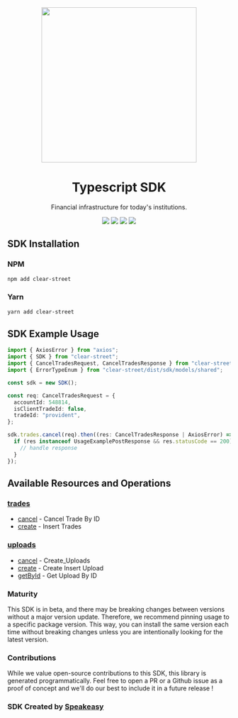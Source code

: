 <div align="center">
    <img src="https://user-images.githubusercontent.com/6267663/234535064-98a79087-c3b4-4cca-a358-06d8c4720079.svg" width="350px">
    <h1>Typescript SDK</h1>
   <p>Financial infrastructure for today's institutions.</p>
   <a href="https://clear-street.github.io/docs/"><img src="https://img.shields.io/static/v1?label=Docs&message=API Ref&color=000&style=for-the-badge" /></a>
   <a href="https://github.com/speakeasy-sdks/smartcar-ts/actions"><img src="https://img.shields.io/github/actions/workflow/status/speakeasy-sdks/clear-street-ts/speakeasy_sdk_generation.yml?style=for-the-badge" /></a>
  <a href="https://opensource.org/licenses/MIT"><img src="https://img.shields.io/badge/License-MIT-blue.svg?style=for-the-badge" /></a>
  <a href="https://github.com/speakeasy-sdks/clear-street-ts/releases"><img src="https://img.shields.io/github/v/release/speakeasy-sdks/clear-street-ts?sort=semver&style=for-the-badge" /></a>
</div>


<!-- Start SDK Installation -->
## SDK Installation

### NPM

```bash
npm add clear-street
```

### Yarn

```bash
yarn add clear-street
```
<!-- End SDK Installation -->

## SDK Example Usage
<!-- Start SDK Example Usage -->
```typescript
import { AxiosError } from "axios";
import { SDK } from "clear-street";
import { CancelTradesRequest, CancelTradesResponse } from "clear-street/dist/sdk/models/operations";
import { ErrorTypeEnum } from "clear-street/dist/sdk/models/shared";

const sdk = new SDK();

const req: CancelTradesRequest = {
  accountId: 548814,
  isClientTradeId: false,
  tradeId: "provident",
};

sdk.trades.cancel(req).then((res: CancelTradesResponse | AxiosError) => {
  if (res instanceof UsageExamplePostResponse && res.statusCode == 200) {
    // handle response
  }
});
```
<!-- End SDK Example Usage -->

<!-- Start SDK Available Operations -->
## Available Resources and Operations


### [trades](docs/trades/README.md)

* [cancel](docs/trades/README.md#cancel) - Cancel Trade By ID
* [create](docs/trades/README.md#create) - Insert Trades

### [uploads](docs/uploads/README.md)

* [cancel](docs/uploads/README.md#cancel) - Create_Uploads
* [create](docs/uploads/README.md#create) - Create Insert Upload
* [getById](docs/uploads/README.md#getbyid) - Get Upload By ID
<!-- End SDK Available Operations -->

### Maturity

This SDK is in beta, and there may be breaking changes between versions without a major version update. Therefore, we recommend pinning usage
to a specific package version. This way, you can install the same version each time without breaking changes unless you are intentionally
looking for the latest version.

### Contributions

While we value open-source contributions to this SDK, this library is generated programmatically.
Feel free to open a PR or a Github issue as a proof of concept and we'll do our best to include it in a future release !

### SDK Created by [Speakeasy](https://docs.speakeasyapi.dev/docs/using-speakeasy/client-sdks)

